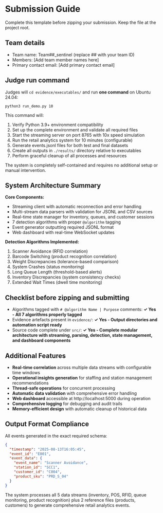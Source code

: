 # Submission Guide

Complete this template before zipping your submission. Keep the file at the
project root.

## Team details
- Team name: Team##_sentinel (replace ## with your team ID)
- Members: [Add team member names here]
- Primary contact email: [Add primary contact email]

## Judge run command
Judges will `cd evidence/executables/` and run **one command** on Ubuntu 24.04:

```
python3 run_demo.py 10
```

This command will:
1. Verify Python 3.9+ environment compatibility
2. Set up the complete environment and validate all required files
3. Start the streaming server on port 8765 with 10x speed simulation
4. Run the retail analytics system for 10 minutes (configurable)
5. Generate events.jsonl files for both test and final datasets
6. Create all outputs in `./results/` directory relative to executables
7. Perform graceful cleanup of all processes and resources

The system is completely self-contained and requires no additional setup or manual intervention.

## System Architecture Summary

**Core Components:**
- Streaming client with automatic reconnection and error handling
- Multi-stream data parsers with validation for JSONL and CSV sources
- Real-time state manager for inventory, queues, and customer sessions
- 7 detection algorithms with proper `@algorithm` tagging
- Event generator outputting required JSONL format
- Web dashboard with real-time WebSocket updates

**Detection Algorithms Implemented:**
1. Scanner Avoidance (RFID correlation)
2. Barcode Switching (product recognition correlation)
3. Weight Discrepancies (tolerance-based comparison)
4. System Crashes (status monitoring)
5. Long Queue Length (threshold-based alerts)
6. Inventory Discrepancies (system consistency checks)
7. Extended Wait Times (dwell time monitoring)

## Checklist before zipping and submitting
- Algorithms tagged with `# @algorithm Name | Purpose` comments: **✓ Yes - All 7 algorithms properly tagged**
- Evidence artefacts present in `evidence/`: **✓ Yes - Output directories and automation script ready**
- Source code complete under `src/`: **✓ Yes - Complete modular architecture with streaming, parsing, detection, state management, and dashboard components**

## Additional Features
- **Real-time correlation** across multiple data streams with configurable time windows
- **Operational insights generation** for staffing and station management recommendations
- **Thread-safe operations** for concurrent processing
- **Automatic data validation** with comprehensive error handling
- **Web dashboard** accessible at http://localhost:5000 during operation
- **Comprehensive logging** for debugging and audit trails
- **Memory-efficient design** with automatic cleanup of historical data

## Output Format Compliance
All events generated in the exact required schema:
```json
{
  "timestamp": "2025-08-13T16:05:45",
  "event_id": "E001",
  "event_data": {
    "event_name": "Scanner Avoidance",
    "station_id": "SCC1",
    "customer_id": "C004",
    "product_sku": "PRD_S_04"
  }
}
```

The system processes all 5 data streams (inventory, POS, RFID, queue monitoring, product recognition) plus 2 reference files (products, customers) to generate comprehensive retail analytics events.